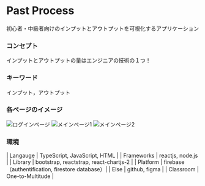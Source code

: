 # Past Process
初心者・中級者向けのインプットとアウトプットを可視化するアプリケーション

### コンセプト
インプットとアウトプットの量はエンジニアの技術の１つ！

### キーワード
インプット，アウトプット

### 各ページのイメージ
![ログインページ](https://github.com/jin237/past_process/demo/LoginPage.jpeg)
![メインページ1](https://github.com/jin237/past_process/demo/MainPage1.jpeg)
![メインページ2](https://github.com/jin237/past_process/demo/MainPage2.jpeg)


### 環境
| Langauge | TypeScript, JavaScript, HTML |
| Frameworks | reactjs, node.js |
| Library | bootstrap, reactstrap, react-chartjs-2 |
| Platform | firebase（authentification, firestore database）|
| Else | github, figma |
| Classroom | One-to-Multitude |


